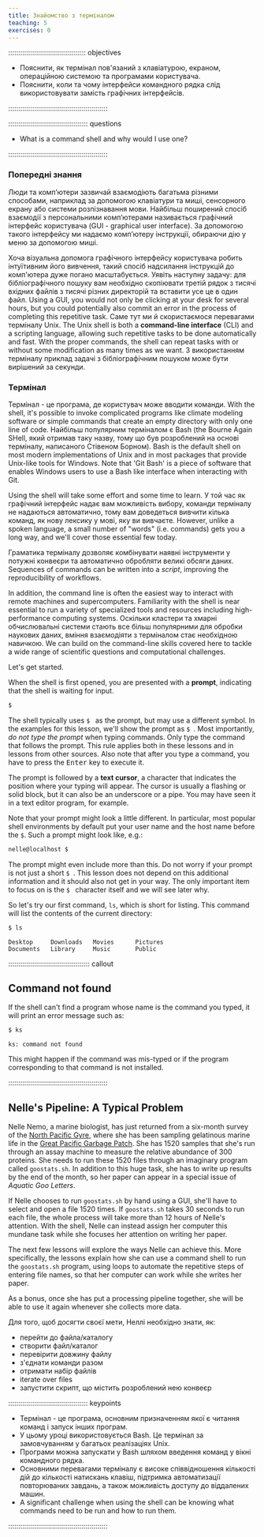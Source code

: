 ```yaml
---
title: Знайомство з терміналом
teaching: 5
exercises: 0
---
```


::::::::::::::::::::::::::::::::::::::: objectives

- Пояснити, як термінал пов'язаний з клавіатурою, екраном, операційною системою та програмами користувача.
- Пояснити, коли та чому інтерфейси командного рядка слід використовувати замість графічних інтерфейсів.

::::::::::::::::::::::::::::::::::::::::::::::::::

:::::::::::::::::::::::::::::::::::::::: questions

- What is a command shell and why would I use one?

::::::::::::::::::::::::::::::::::::::::::::::::::

### Попередні знання

Люди та комп’ютери зазвичай взаємодіють багатьма різними способами, наприклад за допомогою клавіатури та миші, сенсорного екрану або системи розпізнавання мови.
Найбільш поширений спосіб взаємодії з персональними комп’ютерами називається графічний інтерфейс користувача (GUI - graphical user interface).
За допомогою такого інтерфейсу ми надаємо комп’ютеру інструкції, обираючи дію у меню за допомогою миші.

Хоча візуальна допомога графічного інтерфейсу користувача робить інтуїтивним його вивчення,
такий спосіб надсилання інструкцій до комп'ютера дуже погано масштабується.
Уявіть наступну задачу:
для бібліографічного пошуку вам необхідно скопіювати третій рядок з тисячі вхідних файлів з тисячі
різних директорій та вставити усе це в один файл.
Using a GUI, you would not only be clicking at your desk for several hours,
but you could potentially also commit an error in the process of completing this repetitive task.
Саме тут ми й скористаємося перевагами терміналу Unix.
The Unix shell is both a **command-line interface** (CLI) and a scripting language,
allowing such repetitive tasks to be done automatically and fast.
With the proper commands, the shell can repeat tasks with or without some modification
as many times as we want.
З використанням терміналу приклад задачі з бібліографічним пошуком може бути вирішений за секунди.

### Термінал

Термінал - це програма, де користувач може вводити команди.
With the shell, it's possible to invoke complicated programs like climate modeling software
or simple commands that create an empty directory with only one line of code.
Найбільш популярним терміналом є Bash (the Bourne Again SHell, який отримав таку назву, тому що був розроблений на основі терміналу, написаного Стівеном Борном).
Bash is the default shell on most modern implementations of Unix and in most packages that provide
Unix-like tools for Windows.
Note that 'Git Bash' is a piece of software that enables Windows users to use a Bash like interface
when interacting with Git.

Using the shell will take some effort and some time to learn.
У той час як графічний інтерфейс надає вам можливість вибору, команди терміналу не надаються автоматично, тому вам доведеться вивчити кілька команд, як нову лексику у мові, яку ви вивчаєте.
However, unlike a spoken language, a small number of "words" (i.e. commands) gets you a long way,
and we'll cover those essential few today.

Граматика терміналу дозволяє комбінувати наявні інструменти у потужні конвеєри та автоматично обробляти великі обсяги даних. Sequences of
commands can be written into a _script_, improving the reproducibility of
workflows.

In addition, the command line is often the easiest way to interact with remote machines
and supercomputers.
Familiarity with the shell is near essential to run a variety of specialized tools and resources
including high-performance computing systems.
Оскільки кластери та хмарні обчислювальні системи стають все більш популярними для обробки наукових даних, вміння взаємодіяти з терміналом стає необхідною навичкою.
We can build on the command-line skills covered here
to tackle a wide range of scientific questions and computational challenges.

Let's get started.

When the shell is first opened, you are presented with a **prompt**,
indicating that the shell is waiting for input.

```bash
$
```

The shell typically uses `$ ` as the prompt, but may use a different symbol.
In the examples for this lesson, we'll show the prompt as `$ `.
Most importantly, _do not type the prompt_ when typing commands.
Only type the command that follows the prompt.
This rule applies both in these lessons and in lessons from other sources.
Also note that after you type a command, you have to press the <kbd>Enter</kbd> key to execute it.

The prompt is followed by a **text cursor**, a character that indicates the position where your
typing will appear.
The cursor is usually a flashing or solid block, but it can also be an underscore or a pipe.
You may have seen it in a text editor program, for example.

Note that your prompt might look a little different. In particular, most popular shell
environments by default put your user name and the host name before the `$`. Such
a prompt might look like, e.g.:

```bash
nelle@localhost $
```

The prompt might even include more than this. Do not worry if your prompt is not
just a short `$ `. This lesson does not depend on this additional information and it
should also not get in your way. The only important item to focus on is the `$ `
character itself and we will see later why.

So let's try our first command, `ls`, which is short for listing.
This command will list the contents of the current directory:

```bash
$ ls
```

```output
Desktop     Downloads   Movies      Pictures
Documents   Library     Music       Public
```

:::::::::::::::::::::::::::::::::::::::::  callout

## Command not found

If the shell can't find a program whose name is the command you typed, it
will print an error message such as:

```bash
$ ks
```

```output
ks: command not found
```

This might happen if the command was mis-typed or if the program corresponding to that command
is not installed.

::::::::::::::::::::::::::::::::::::::::::::::::::

## Nelle's Pipeline: A Typical Problem

Nelle Nemo, a marine biologist,
has just returned from a six-month survey of the
[North Pacific Gyre](https://en.wikipedia.org/wiki/North_Pacific_Gyre),
where she has been sampling gelatinous marine life in the
[Great Pacific Garbage Patch](https://en.wikipedia.org/wiki/Great_Pacific_Garbage_Patch).
She has 1520 samples that she's run through an assay machine to measure the relative abundance
of 300 proteins.
She needs to run these 1520 files through an imaginary program called `goostats.sh`.
In addition to this huge task, she has to write up results by the end of the month, so her paper
can appear in a special issue of _Aquatic Goo Letters_.

If Nelle chooses to run `goostats.sh` by hand using a GUI,
she'll have to select and open a file 1520 times.
If `goostats.sh` takes 30 seconds to run each file, the whole process will take more than 12 hours
of Nelle's attention.
With the shell, Nelle can instead assign her computer this mundane task while she focuses
her attention on writing her paper.

The next few lessons will explore the ways Nelle can achieve this.
More specifically,
the lessons explain how she can use a command shell to run the `goostats.sh` program,
using loops to automate the repetitive steps of entering file names,
so that her computer can work while she writes her paper.

As a bonus,
once she has put a processing pipeline together,
she will be able to use it again whenever she collects more data.

Для того, щоб досягти своєї мети, Неллі необхідно знати, як:

- перейти до файла/каталогу
- створити файл/каталог
- перевірити довжину файлу
- з'єднати команди разом
- отримати набір файлів
- iterate over files
- запустити скрипт, що містить розроблений нею конвеєр

:::::::::::::::::::::::::::::::::::::::: keypoints

- Термінал - це програма, основним призначенням якої є читання команд і запуск інших програм.
- У цьому уроці використовується Bash. Це термінал за замовчуванням у багатьох реалізаціях Unix.
- Програми можна запускати у Bash шляхом введення команд у вікні командного рядка.
- Основними перевагами терміналу є високе співвідношення кількості дій до кількості натискань клавіш, підтримка автоматизації повторюваних завдань,
  а також можливість доступу до віддалених машин.
- A significant challenge when using the shell can be knowing what commands need to be run and how to run them.

::::::::::::::::::::::::::::::::::::::::::::::::::
